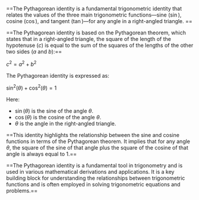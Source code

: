 ==The Pythagorean identity is a fundamental trigonometric identity that relates the values of the three main trigonometric functions—sine ($\sin$), cosine ($\cos$), and tangent ($\tan$)—for any angle in a right-angled triangle. ==

==The Pythagorean identity is based on the Pythagorean theorem, which states that in a right-angled triangle, the square of the length of the hypotenuse ($c$) is equal to the sum of the squares of the lengths of the other two sides ($a$ and $b$):==

$c^2 = a^2 + b^2$

The Pythagorean identity is expressed as:

$\sin^2(\theta) + \cos^2(\theta) = 1$

Here:
- $\sin(\theta)$ is the sine of the angle $\theta$.
- $\cos(\theta)$ is the cosine of the angle $\theta$.
- $\theta$ is the angle in the right-angled triangle.

==This identity highlights the relationship between the sine and cosine functions in terms of the Pythagorean theorem. It implies that for any angle $\theta$, the square of the sine of that angle plus the square of the cosine of that angle is always equal to 1.==

==The Pythagorean identity is a fundamental tool in trigonometry and is used in various mathematical derivations and applications. It is a key building block for understanding the relationships between trigonometric functions and is often employed in solving trigonometric equations and problems.==